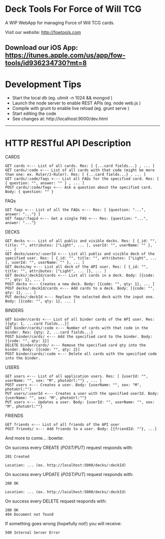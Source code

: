Deck Tools For Force of Will TCG
===========

A WIP WebApp for managing Force of Will TCG cards.

Visit our website: http://fowtools.com

Download our iOS App: https://itunes.apple.com/us/app/fow-tools/id936234730?mt=8
---- 
Development Tips
===========

  - Start the local db (eg. ulimit -n 1024 && mongod )
  - Launch the node server to enable REST APIs (eg. node web.js )
  - Compile with grunt to enable live reload (eg. grunt serve )
  - Start editing the code
  - See changes at: http://localhost:9000/dev.html
  
---- 
HTTP RESTful API Description
===========

CARDS

    GET cards <--- List of all cards. Res: [ {...card fields...} , ... ]
    GET cards/:code <--- List of all cards with that code (might be more than one: ex. Ruler/J-Ruler). Res: [ {...card fields...} , ... ]
    GET cards/:code/faqs <--- List all FAQs for the specified card. Res: [ { question: "", answer: "" } , ... ]
    POST cards/:code/faqs <--- Ask a question about the specified card. Body: { question: "" }
    
FAQs

    GET faqs <--- List of all the FAQs <--- Res: [ {question: "...", answer: "..."} ]
    GET faqs/:faqid <--- Get a single FAQ <--- Res: {question: "...", answer: "..."}

DECKS

    GET decks <--- List of all public and visible decks. Res: [ {_id: "", title: "", attributes: ["Light", ... ], userId: "", userName: "" }, ... ]
    GET decks/users/:userId <--- List all public and visible deck of the specified user. Res: [ {_id: "", title: "", attributes: ["Light", ... ], userId: "", userName: "" }, ... ]
    GET decks/my <--- List all deck of the API user. Res: [ {_id: "", title: "", attributes: ["Light", ... ]}, ... ]
    GET decks/:deckId/cards <--- List all cards in a deck. Body: [{code: "", qty: 1}, ... ]
    POST decks <--- Creates a new deck. Body: [{code: "", qty: 1}, ... ]
    POST decks/:deckId/cards <--- Add cards to a deck. Body: [{code: "", qty: 1}, ... ]
    PUT decks/:deckId <--- Replace the selected deck with the input one. Body: [{code: "", qty: 1}, ... ]

BINDERS

    GET binder/cards <--- List of all binder cards of the API user. Res: [{qty: 1, ...card fields...}]
    GET binder/cards/:code <--- Number of cards with that code in the binder. Res: {qty: 2, ...card fields...}
    POST binder/cards/ <--- Add the specified card to the binder. Body: [{code: "", qty: 1}]
    DELETE binder/cards/ <--- Remove the specified card qty into the binder. Body: [{code: "", qty: 2}]
    POST binder/cards/:code <--- Delete all cards with the specified code into the binder.

USERS

    GET users <--- List of all application users. Res: [ {userId: "", userName: "", sex: "M", photoUrl:""} , ... ]
    POST users <--- Creates a user. Body: {userName: "", sex: "M", photoUrl:""}
    PUT users/:userId <--- Creates a user with the specified userId. Body: {userName: "", sex: "M", photoUrl:""}
    PUT users <--- Updates a user. Body: {userId: "", userName: "", sex: "M", photoUrl:""}

FRIENDS

    GET friends <--- List of all friends of the API user
    POST friends/ <--- Add friends to a user. Body: [{friendId: ""}, ...] 

And more to come... :bowtie:


On success every CREATE (*POST/PUT*) request responds with:

    201 Created

    Location: ... (ex. http://localhost:5000/decks/:deckId)


On success every UPDATE (*POST/PUT*) request responds with:

    200 OK

    Location: ... (ex. http://localhost:5000/decks/:deckId)

On success every DELETE request responds with:

    200 OK
    404 Document not found

If something goes wrong (hopefully not!) you will receive:

    500 Internal Server Error
